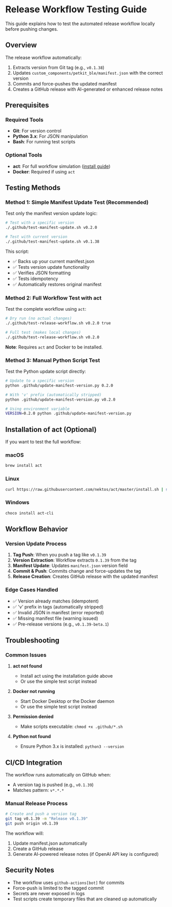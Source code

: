 # Release Workflow Testing Guide

This guide explains how to test the automated release workflow locally before pushing changes.

## Overview

The release workflow automatically:
1. Extracts version from Git tag (e.g., `v0.1.38`)
2. Updates `custom_components/petkit_ble/manifest.json` with the correct version
3. Commits and force-pushes the updated manifest
4. Creates a GitHub release with AI-generated or enhanced release notes

## Prerequisites

### Required Tools
- **Git**: For version control
- **Python 3.x**: For JSON manipulation
- **Bash**: For running test scripts

### Optional Tools
- **act**: For full workflow simulation ([install guide](https://github.com/nektos/act#installation))
- **Docker**: Required if using `act`

## Testing Methods

### Method 1: Simple Manifest Update Test (Recommended)

Test only the manifest version update logic:

```bash
# Test with a specific version
./.github/test-manifest-update.sh v0.2.0

# Test with current version
./.github/test-manifest-update.sh v0.1.38
```

This script:
- ✅ Backs up your current manifest.json
- ✅ Tests version update functionality
- ✅ Verifies JSON formatting
- ✅ Tests idempotency
- ✅ Automatically restores original manifest

### Method 2: Full Workflow Test with act

Test the complete workflow using `act`:

```bash
# Dry run (no actual changes)
./.github/test-release-workflow.sh v0.2.0 true

# Full test (makes local changes)
./.github/test-release-workflow.sh v0.2.0
```

**Note**: Requires `act` and Docker to be installed.

### Method 3: Manual Python Script Test

Test the Python update script directly:

```bash
# Update to a specific version
python .github/update-manifest-version.py 0.2.0

# With 'v' prefix (automatically stripped)
python .github/update-manifest-version.py v0.2.0

# Using environment variable
VERSION=0.2.0 python .github/update-manifest-version.py
```

## Installation of act (Optional)

If you want to test the full workflow:

### macOS
```bash
brew install act
```

### Linux
```bash
curl https://raw.githubusercontent.com/nektos/act/master/install.sh | sudo bash
```

### Windows
```bash
choco install act-cli
```

## Workflow Behavior

### Version Update Process

1. **Tag Push**: When you push a tag like `v0.1.39`
2. **Version Extraction**: Workflow extracts `0.1.39` from the tag
3. **Manifest Update**: Updates `manifest.json` version field
4. **Commit & Push**: Commits change and force-updates the tag
5. **Release Creation**: Creates GitHub release with the updated manifest

### Edge Cases Handled

- ✅ Version already matches (idempotent)
- ✅ 'v' prefix in tags (automatically stripped)
- ✅ Invalid JSON in manifest (error reported)
- ✅ Missing manifest file (warning issued)
- ✅ Pre-release versions (e.g., `v0.1.39-beta.1`)

## Troubleshooting

### Common Issues

1. **act not found**
   - Install act using the installation guide above
   - Or use the simple test script instead

2. **Docker not running**
   - Start Docker Desktop or the Docker daemon
   - Or use the simple test script instead

3. **Permission denied**
   - Make scripts executable: `chmod +x .github/*.sh`

4. **Python not found**
   - Ensure Python 3.x is installed: `python3 --version`

## CI/CD Integration

The workflow runs automatically on GitHub when:
- A version tag is pushed (e.g., `v0.1.39`)
- Matches pattern: `v*.*.*`

### Manual Release Process

```bash
# Create and push a version tag
git tag v0.1.39 -m "Release v0.1.39"
git push origin v0.1.39
```

The workflow will:
1. Update manifest.json automatically
2. Create a GitHub release
3. Generate AI-powered release notes (if OpenAI API key is configured)

## Security Notes

- The workflow uses `github-actions[bot]` for commits
- Force-push is limited to the tagged commit
- Secrets are never exposed in logs
- Test scripts create temporary files that are cleaned up automatically